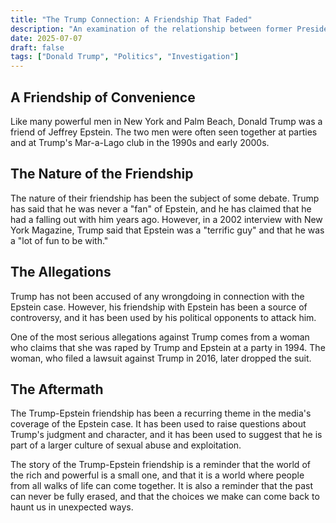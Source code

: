 ```yaml
---
title: "The Trump Connection: A Friendship That Faded"
description: "An examination of the relationship between former President Donald Trump and Jeffrey Epstein, and the questions that still surround their friendship."
date: 2025-07-07
draft: false
tags: ["Donald Trump", "Politics", "Investigation"]
---
```


## A Friendship of Convenience

Like many powerful men in New York and Palm Beach, Donald Trump was a friend of Jeffrey Epstein. The two men were often seen together at parties and at Trump's Mar-a-Lago club in the 1990s and early 2000s.

## The Nature of the Friendship

The nature of their friendship has been the subject of some debate. Trump has said that he was never a "fan" of Epstein, and he has claimed that he had a falling out with him years ago. However, in a 2002 interview with New York Magazine, Trump said that Epstein was a "terrific guy" and that he was a "lot of fun to be with."

## The Allegations

Trump has not been accused of any wrongdoing in connection with the Epstein case. However, his friendship with Epstein has been a source of controversy, and it has been used by his political opponents to attack him.

One of the most serious allegations against Trump comes from a woman who claims that she was raped by Trump and Epstein at a party in 1994. The woman, who filed a lawsuit against Trump in 2016, later dropped the suit.

## The Aftermath

The Trump-Epstein friendship has been a recurring theme in the media's coverage of the Epstein case. It has been used to raise questions about Trump's judgment and character, and it has been used to suggest that he is part of a larger culture of sexual abuse and exploitation.

The story of the Trump-Epstein friendship is a reminder that the world of the rich and powerful is a small one, and that it is a world where people from all walks of life can come together. It is also a reminder that the past can never be fully erased, and that the choices we make can come back to haunt us in unexpected ways.
